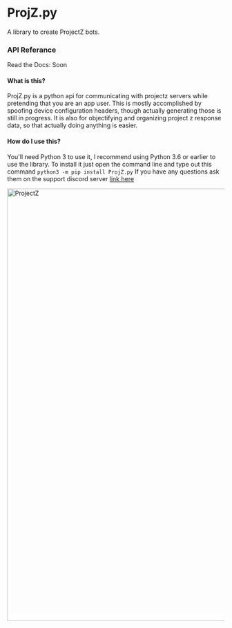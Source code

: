 # ProjZ.py
A library to create ProjectZ bots.

### API Referance
Read the Docs: Soon

#### What is this?
ProjZ.py is a python api for communicating with projectz servers while pretending that you are an app user. This is mostly accomplished by spoofing device configuration headers, though actually generating those is still in progress. It is also for objectifying and organizing project z response data, so that actually doing anything is easier.

#### How do I use this?
You'll need Python 3 to use it, I recommend using Python 3.6 or earlier to use the library.
To install it just open the command line and type out this command `python3 -m pip install ProjZ.py`
If you have any questions ask them on the support discord server [link here](https://rebrand.ly/slimakoi-and-friends)

<img alt="ProjectZ" width="1000" src="https://s10.gifyu.com/images/ezgif-7-8f6bba7915.gif">
